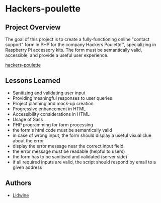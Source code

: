 
# Hackers-poulette

## Project Overview

The goal of this project is to create a fully-functioning online "contact support" form in PHP for the company Hackers Poulette™, specializing in Raspberry Pi accessory kits. The form must be semantically valid, accessible, and provide a useful user experience.
 
[hackers-poulette](http://hackers-poulette/)


## Lessons Learned

- Sanitizing and validating user input
- Providing meaningful responses to user queries
- Project planning and mock-up creation
- Progressive enhancement in HTML
- Accessibility considerations in HTML
- Usage of Sass
- PHP programming for form processing
- the form's html code must be semantically valid
- in case of wrong input, the form should display a useful visual clue about the error
- display the error message near the correct input field
- the error message must be readable (helpful to users)
- the form has to be sanitised and validated (server side)
- if all required inputs are valid, the script should respond by email to a given address

     
## Authors

- [Lidwine](https://www.github.com/LidwinePrior)


